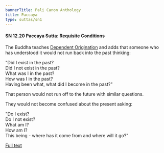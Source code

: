 ```yaml
---
bannerTitle: Pali Canon Anthology
title: Paccaya
type: suttas/sn1
---
```


#### SN 12.20 Paccaya Sutta: Requisite Conditions

The Buddha teaches [Dependent Origination](/suttas/sn1/165-ps/) and adds that
someone who has understood it would not run back into the past thinking:  

"Did I exist in the past?  
Did I not exist in the past?  
What was I in the past?  
How was I in the past?  
Having been what, what did I become in the past?"  

That person would not run off to the future with similar questions.  

They would not become confused about the present asking:  

"Do I exist?  
Do I not exist?  
What am I?  
How am I?  
This being - where has it come from and where will it go?"

[Full text](https://www.dhammatalks.org/suttas/SN/SN12_20.html)
